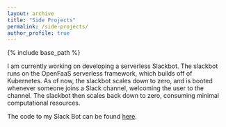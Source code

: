 ```yaml
---
layout: archive
title: "Side Projects"
permalink: /side-projects/
author_profile: true
---
```


{% include base_path %}


I am currently working on developing a serverless Slackbot.  The slackbot runs on the OpenFaaS serverless framework, which builds off of Kubernetes.  As of now, the slackbot scales down to zero, and is booted whenever someone joins a Slack channel, welcoming the user to the channel.  The slackbot then scales back down to zero, consuming minimal computational resources.

The code to my Slack Bot can be found [here](https://github.com/gregcusack/serverless-slack-bot). 
  
